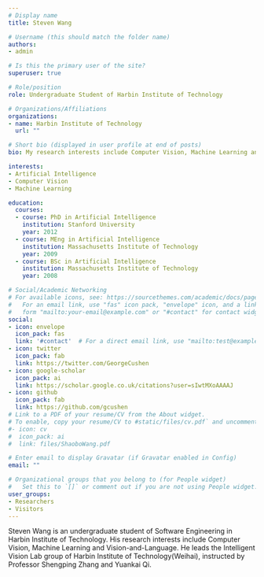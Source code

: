 ```yaml
---
# Display name
title: Steven Wang

# Username (this should match the folder name)
authors:
- admin

# Is this the primary user of the site?
superuser: true

# Role/position
role: Undergraduate Student of Harbin Institute of Technology

# Organizations/Affiliations
organizations:
- name: Harbin Institute of Technology
  url: ""

# Short bio (displayed in user profile at end of posts)
bio: My research interests include Computer Vision, Machine Learning and Vision-and-Language.

interests:
- Artificial Intelligence
- Computer Vision
- Machine Learning

education:
  courses:
  - course: PhD in Artificial Intelligence
    institution: Stanford University
    year: 2012
  - course: MEng in Artificial Intelligence
    institution: Massachusetts Institute of Technology
    year: 2009
  - course: BSc in Artificial Intelligence
    institution: Massachusetts Institute of Technology
    year: 2008

# Social/Academic Networking
# For available icons, see: https://sourcethemes.com/academic/docs/page-builder/#icons
#   For an email link, use "fas" icon pack, "envelope" icon, and a link in the
#   form "mailto:your-email@example.com" or "#contact" for contact widget.
social:
- icon: envelope
  icon_pack: fas
  link: '#contact'  # For a direct email link, use "mailto:test@example.org".
- icon: twitter
  icon_pack: fab
  link: https://twitter.com/GeorgeCushen
- icon: google-scholar
  icon_pack: ai
  link: https://scholar.google.co.uk/citations?user=sIwtMXoAAAAJ
- icon: github
  icon_pack: fab
  link: https://github.com/gcushen
# Link to a PDF of your resume/CV from the About widget.
# To enable, copy your resume/CV to #static/files/cv.pdf` and uncomment the lines below.
#- icon: cv
#  icon_pack: ai
#  link: files/ShaoboWang.pdf

# Enter email to display Gravatar (if Gravatar enabled in Config)
email: ""

# Organizational groups that you belong to (for People widget)
#   Set this to `[]` or comment out if you are not using People widget.
user_groups:
- Researchers
- Visitors
---
```


Steven Wang is an undergraduate student of Software Engineering in Harbin Institute of Technology. His research interests include Computer Vision, Machine Learning and Vision-and-Language. He leads the Intelligent Vision Lab group of Harbin Institute of Technology(Weihai), instructed by Professor Shengping Zhang and Yuankai Qi. 
